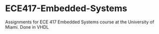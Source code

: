 # ECE417-Embedded-Systems
Assignments for ECE 417 Embedded Systems course at the University of Miami. Done in VHDL
